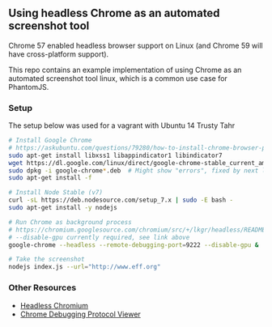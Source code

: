 ## Using headless Chrome as an automated screenshot tool

Chrome 57 enabled headless browser support on Linux (and Chrome 59 will have cross-platform support).

This repo contains an example implementation of using Chrome as an automated screenshot tool linux, which is a common use case for PhantomJS.

### Setup

The setup below was used for a vagrant with Ubuntu 14 Trusty Tahr

```sh
# Install Google Chrome
# https://askubuntu.com/questions/79280/how-to-install-chrome-browser-properly-via-command-line
sudo apt-get install libxss1 libappindicator1 libindicator7
wget https://dl.google.com/linux/direct/google-chrome-stable_current_amd64.deb
sudo dpkg -i google-chrome*.deb  # Might show "errors", fixed by next line
sudo apt-get install -f

# Install Node Stable (v7)
curl -sL https://deb.nodesource.com/setup_7.x | sudo -E bash -
sudo apt-get install -y nodejs

# Run Chrome as background process
# https://chromium.googlesource.com/chromium/src/+/lkgr/headless/README.md
# --disable-gpu currently required, see link above
google-chrome --headless --remote-debugging-port=9222 --disable-gpu &

# Take the screenshot
nodejs index.js --url="http://www.eff.org"
```

### Other Resources

- [Headless Chromium](https://chromium.googlesource.com/chromium/src/+/lkgr/headless/README.md)
- [Chrome Debugging Protocol Viewer](https://chromedevtools.github.io/debugger-protocol-viewer/tot/)

